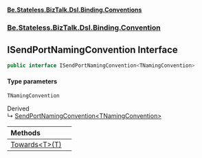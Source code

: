 #### [Be.Stateless.BizTalk.Dsl.Binding.Conventions](README.md 'README')
### [Be.Stateless.BizTalk.Dsl.Binding.Convention](Be.Stateless.BizTalk.Dsl.Binding.Convention.md 'Be.Stateless.BizTalk.Dsl.Binding.Convention')

## ISendPortNamingConvention<TNamingConvention> Interface

```csharp
public interface ISendPortNamingConvention<TNamingConvention>
```
#### Type parameters

<a name='Be.Stateless.BizTalk.Dsl.Binding.Convention.ISendPortNamingConvention_TNamingConvention_.TNamingConvention'></a>

`TNamingConvention`

Derived  
&#8627; [SendPortNamingConvention&lt;TNamingConvention&gt;](SendPortNamingConvention_TNamingConvention_.md 'Be.Stateless.BizTalk.Dsl.Binding.Convention.SendPortNamingConvention<TNamingConvention>')

| Methods | |
| :--- | :--- |
| [Towards&lt;T&gt;(T)](ISendPortNamingConvention_TNamingConvention_.Towards_T_(T).md 'Be.Stateless.BizTalk.Dsl.Binding.Convention.ISendPortNamingConvention<TNamingConvention>.Towards<T>(T)') | |
